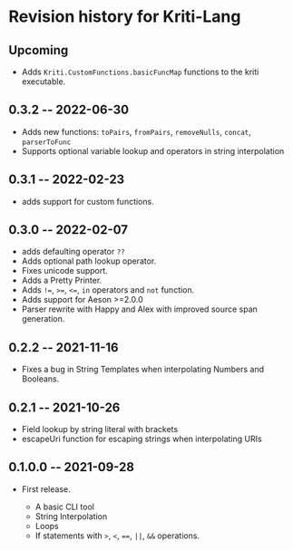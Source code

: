 # Revision history for Kriti-Lang

## Upcoming

  - Adds `Kriti.CustomFunctions.basicFuncMap` functions to the kriti executable.
  
## 0.3.2 -- 2022-06-30

  - Adds new functions: `toPairs`, `fromPairs`, `removeNulls`, `concat`, `parserToFunc`
  - Supports optional variable lookup and operators in string interpolation

## 0.3.1 -- 2022-02-23
  - adds support for custom functions.

## 0.3.0 -- 2022-02-07

  - adds defaulting operator `??`
  - Adds optional path lookup operator.
  - Fixes unicode support.
  - Adds a Pretty Printer.
  - Adds `!=`, `>=`, `<=`, `in` operators and `not` function.
  - Adds support for Aeson >=2.0.0
  - Parser rewrite with Happy and Alex with improved source span generation.

## 0.2.2 -- 2021-11-16

  - Fixes a bug in String Templates when interpolating Numbers and Booleans.

## 0.2.1 -- 2021-10-26

  - Field lookup by string literal with brackets
  - escapeUri function for escaping strings when interpolating URIs

## 0.1.0.0 -- 2021-09-28

* First release.

  - A basic CLI tool
  - String Interpolation
  - Loops
  - If statements with `>`, `<`, `==`, `||`, `&&` operations.
